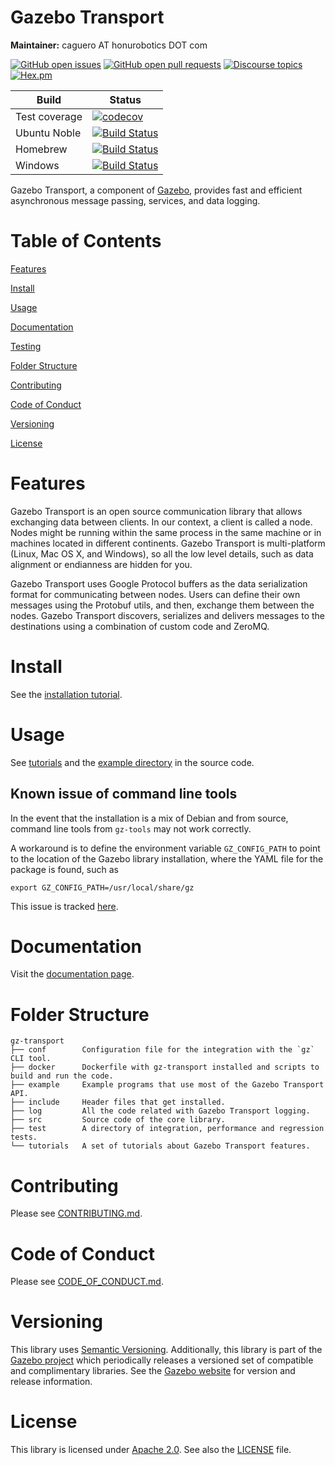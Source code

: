 # Gazebo Transport

**Maintainer:** caguero AT honurobotics DOT com

[![GitHub open issues](https://img.shields.io/github/issues-raw/gazebosim/gz-transport.svg)](https://github.com/gazebosim/gz-transport/issues)
[![GitHub open pull requests](https://img.shields.io/github/issues-pr-raw/gazebosim/gz-transport.svg)](https://github.com/gazebosim/gz-transport/pulls)
[![Discourse topics](https://img.shields.io/discourse/https/community.gazebosim.org/topics.svg)](https://community.gazebosim.org)
[![Hex.pm](https://img.shields.io/hexpm/l/plug.svg)](https://www.apache.org/licenses/LICENSE-2.0)

Build | Status
-- | --
Test coverage | [![codecov](https://codecov.io/gh/gazebosim/gz-transport/tree/main/graph/badge.svg)](https://codecov.io/gh/gazebosim/gz-transport/tree/main)
Ubuntu Noble  | [![Build Status](https://build.osrfoundation.org/buildStatus/icon?job=gz_transport-ci-main-noble-amd64)](https://build.osrfoundation.org/job/gz_transport-ci-main-noble-amd64)
Homebrew      | [![Build Status](https://build.osrfoundation.org/buildStatus/icon?job=gz_transport-ci-main-homebrew-amd64)](https://build.osrfoundation.org/job/gz_transport-ci-main-homebrew-amd64)
Windows       | [![Build Status](https://build.osrfoundation.org/buildStatus/icon?job=gz_transport-main-win)](https://build.osrfoundation.org/job/gz_transport-main-win/)

Gazebo Transport, a component of [Gazebo](https://gazebosim.org), provides fast and efficient asynchronous message passing, services, and data logging.

# Table of Contents

[Features](#features)

[Install](#install)

[Usage](#usage)

[Documentation](#documentation)

[Testing](#testing)

[Folder Structure](#folder-structure)

[Contributing](#contributing)

[Code of Conduct](#code-of-conduct)

[Versioning](#versioning)

[License](#license)

# Features

Gazebo Transport is an open source communication library that allows
exchanging data between clients. In our context, a client is called a node.
Nodes might be running within the same process in the same machine or in
machines located in different continents. Gazebo Transport is multi-platform
(Linux, Mac OS X, and Windows), so all the low level details, such as data
alignment or endianness are hidden for you.

Gazebo Transport uses Google Protocol buffers as the data serialization format
for communicating between nodes. Users can define their own messages using the
Protobuf utils, and then, exchange them between the nodes. Gazebo Transport
discovers, serializes and delivers messages to the destinations using a
combination of custom code and ZeroMQ.

# Install

See the [installation tutorial](https://gazebosim.org/api/transport/14/installation.html).

# Usage

See [tutorials](https://gazebosim.org/api/transport/14/tutorials.html)
and the [example directory](https://github.com/gazebosim/gz-transport/blob/main/example/)
in the source code.

## Known issue of command line tools

In the event that the installation is a mix of Debian and from source, command
line tools from `gz-tools` may not work correctly.

A workaround is to define the environment variable
`GZ_CONFIG_PATH` to point to the location of the Gazebo library installation,
where the YAML file for the package is found, such as
```
export GZ_CONFIG_PATH=/usr/local/share/gz
```

This issue is tracked [here](https://github.com/gazebosim/gz-tools/issues/61).

# Documentation

Visit the [documentation page](https://gazebosim.org/api/transport/14/index.html).

# Folder Structure

```
gz-transport
├── conf        Configuration file for the integration with the `gz` CLI tool.
├── docker      Dockerfile with gz-transport installed and scripts to build and run the code.
├── example     Example programs that use most of the Gazebo Transport API.
├── include     Header files that get installed.
├── log         All the code related with Gazebo Transport logging.
├── src         Source code of the core library.
├── test        A directory of integration, performance and regression tests.
└── tutorials   A set of tutorials about Gazebo Transport features.
```

# Contributing

Please see
[CONTRIBUTING.md](https://github.com/gazebosim/gz-sim/blob/main/CONTRIBUTING.md).

# Code of Conduct

Please see
[CODE_OF_CONDUCT.md](https://github.com/gazebosim/gz-sim/blob/main/CODE_OF_CONDUCT.md).

# Versioning

This library uses [Semantic Versioning](https://semver.org/). Additionally,
this library is part of the [Gazebo project](https://gazebosim.org)
which periodically releases a versioned set of compatible and complimentary
libraries. See the [Gazebo website](https://gazebosim.org) for
version and release information.

# License

This library is licensed under [Apache 2.0](https://www.apache.org/licenses/LICENSE-2.0).
See also the [LICENSE](https://github.com/gazebosim/gz-transport/raw/main/LICENSE)
file.
